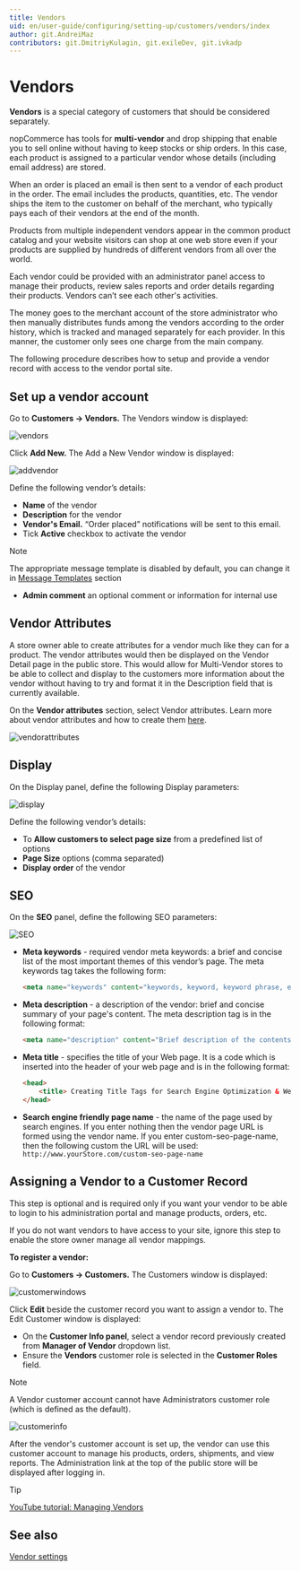 ```yaml
---
title: Vendors
uid: en/user-guide/configuring/setting-up/customers/vendors/index
author: git.AndreiMaz
contributors: git.DmitriyKulagin, git.exileDev, git.ivkadp
---
```


# Vendors

**Vendors** is a special category of customers that should be considered separately.

nopCommerce has tools for **multi-vendor** and drop shipping that enable you to sell online without having to keep stocks or ship orders. In this case, each product is assigned to a particular vendor whose details (including email address) are stored.

When an order is placed an email is then sent to a vendor of each product in the order. The email includes the products, quantities, etc. The vendor ships the item to the customer on behalf of the merchant, who typically pays each of their vendors at the end of the month.

Products from multiple independent vendors appear in the common product catalog and your website visitors can shop at one web store even if your products are supplied by hundreds of different vendors from all over the world.

Each vendor could be provided with an administrator panel access to manage their products, review sales reports and order details regarding their products. Vendors can’t see each other's activities.

The money goes to the merchant account of the store administrator who then manually distributes funds among the vendors according to the order history, which is tracked and managed separately for each provider. In this manner, the customer only sees one charge from the main company.

The following procedure describes how to setup and provide a vendor record with access to the vendor portal site.

## Set up a vendor account

Go to **Customers → Vendors.** The Vendors window is displayed:

![vendors](_static/index/vendor1.png)

Click **Add New.** The Add a New Vendor window is displayed:

![addvendor](_static/index/vendor2.png)

Define the following vendor’s details:

* **Name** of the vendor
* **Description** for the vendor
* **Vendor's Email.** “Order placed” notifications will be sent to this email.
* Tick **Active** checkbox to activate the vendor

> [!NOTE]
> The appropriate message template is disabled by default, you can change it in [Message Templates](xref:en/user-guide/marketing/content/message-templates) section

* **Admin comment**  an optional comment or information for internal use

## Vendor Attributes

A store owner able to create attributes for a vendor much like they can for a product. The vendor attributes would then be displayed on the Vendor Detail page in the public store. This would allow for Multi-Vendor stores to be able to collect and display to the customers more information about the vendor without having to try and format it in the Description field that is currently available.

On the **Vendor attributes** section, select Vendor attributes. Learn more about vendor attributes and how to create them [here](xref:en/user-guide/configuring/setting-up/customers/vendors/settings).

![vendorattributes](_static/index/vendor3.png)

## Display

On the Display panel, define the following Display parameters:

![display](_static/index/vendor4.png)

Define the following vendor’s details:

* To **Allow customers to select page size** from a predefined list of options
* **Page Size** options (comma separated)
* **Display order** of the vendor

## SEO

On the **SEO** panel, define the following SEO parameters:

![SEO](_static/index/vendor6.png)

* **Meta keywords** - required vendor meta keywords: a brief and concise list of the most important themes of this vendor’s page. The meta keywords tag takes the following      form:

    ```html
    <meta name="keywords" content="keywords, keyword, keyword phrase, etc.">
    ```

* **Meta description** - a description of the vendor: brief and concise summary of your page's content. The meta description tag is in the following format:

    ```html
    <meta name="description" content="Brief description of the contents of your page.">
    ```

* **Meta title** - specifies the title of your Web page. It is a code which is inserted into the header of your web page and is in the following format:

    ```html
    <head>
        <title> Creating Title Tags for Search Engine Optimization & Web Usability</title>
    </head>
    ```

* **Search engine friendly page name** - the name of the page used by search engines. If you enter nothing then the vendor page URL is formed using the vendor name. If you enter custom-seo-page-name, then the following custom the URL will be used: `http://www.yourStore.com/custom-seo-page-name`

## Assigning a Vendor to a Customer Record

This step is optional and is required only if you want your vendor to be able to login to his administration portal and manage products, orders, etc.

If you do not want vendors to have access to your site, ignore this step to enable the store owner manage all vendor mappings.

**To register a vendor:**

Go to **Customers → Customers.** The Customers window is displayed:

![customerwindows](_static/index/vendor7.png)

Click **Edit** beside the customer record you want to assign a vendor to. The Edit Customer window is displayed:

* On the **Customer Info panel**, select a vendor record previously created from **Manager of Vendor** dropdown list.
* Ensure the **Vendors** customer role is selected in the **Customer Roles** field.

> [!NOTE]
> A Vendor customer account cannot have Administrators customer role (which is defined as the default).

![customerinfo](_static/index/vendor8.png)

After the vendor's customer account is set up, the vendor can use this customer account to manage his products, orders, shipments, and view reports. The Administration link at the top of the public store will be displayed after logging in.

> [!TIP]
> [YouTube tutorial: Managing Vendors](https://www.youtube.com/watch?v=MH6r6tqfLF8&list=PLnL_aDfmRHwsbhj621A-RFb1KnzeFxYz4&index=9)

## See also

[Vendor settings](xref:en/user-guide/configuring/setting-up/customers/vendors/settings)
